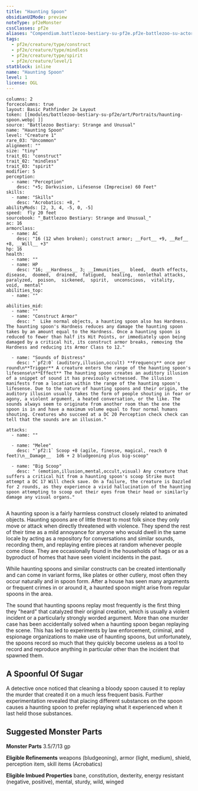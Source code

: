 ```yaml
---
title: "Haunting Spoon"
obsidianUIMode: preview
noteType: pf2eMonster
cssClasses: pf2e
aliases: "Compendium.battlezoo-bestiary-su-pf2e.pf2e-battlezoo-su-actors.Actor.Zyg7Itg41PKe4cA7" 
tags:
  - pf2e/creature/type/construct
  - pf2e/creature/type/mindless
  - pf2e/creature/type/spirit
  - pf2e/creature/level/1
statblock: inline
name: "Haunting Spoon"
level: 1
license: OGL
---
```


```statblock
columns: 2
forcecolumns: true
layout: Basic Pathfinder 2e Layout
token: [[modules/battlezoo-bestiary-su-pf2e/art/Portraits/haunting-spoon.webp| ]]
source: "Battlezoo Bestiary: Strange and Unusual"
name: "Haunting Spoon"
level: "Creature 1"
rare_03: "Uncommon"
alignment: ""
size: "tiny"
trait_01: "construct"
trait_02: "mindless"
trait_03: "spirit"
modifier: 5
perception:
  - name: "Perception"
    desc: "+5; Darkvision, Lifesense (Imprecise) 60 Feet"
skills:
  - name: "Skills"
    desc: "Acrobatics: +8, "
abilityMods: [2, 3, 4, -5, 0, -5]
speed:  fly 20 feet
sourcebook: "_Battlezoo Bestiary: Strange and Unusual_"
ac: 16
armorclass:
  - name: AC
    desc: "16 (12 when broken); construct armor; __Fort__ +9, __Ref__ +8, __Will__ +3"
hp: 16
health:
  - name: ""
  - name: HP
    desc: "16; __Hardness__ 3; __Immunities__  bleed,  death effects,  disease,  doomed,  drained,  fatigued,  healing,  nonlethal attacks,  paralyzed,  poison,  sickened,  spirit,  unconscious,  vitality,  void,  mental"
abilities_top:
  - name: ""

abilities_mid:
  - name: ""
  - name: "Construct Armor"
    desc: "  Like normal objects, a haunting spoon also has Hardness. The haunting spoon's Hardness reduces any damage the haunting spoon takes by an amount equal to the Hardness. Once a haunting spoon is reduced to fewer than half its Hit Points, or immediately upon being damaged by a critical hit, its construct armor breaks, removing the Hardness and reducing its Armor Class to 12."

  - name: "Sounds of Distress"
    desc: "`pf2:0` (auditory,illusion,occult) **Frequency** once per round\n**Trigger** A creature enters the range of the haunting spoon's lifesense\n**Effect** The haunting spoon creates an auditory illusion of a snippet of sound it has previously witnessed. The illusion manifests from a location within the range of the haunting spoon's lifesense. Due to the nature of haunting spoons and their origin, the auditory illusion usually takes the form of people shouting in fear or agony, a violent argument, a heated conversation, or the like. The sounds always seem to originate from another room than the one the spoon is in and have a maximum volume equal to four normal humans shouting. Creatures who succeed at a DC 20 Perception check check can tell that the sounds are an illusion."

attacks:
  - name: ""

  - name: "Melee"
    desc: "`pf2:1` Scoop +8 (agile, finesse, magical, reach 0 feet)\n__Damage__  1d6 + 2 bludgeoning plus big-scoop"

  - name: "Big Scoop"
    desc: " (emotion,illusion,mental,occult,visual) Any creature that suffers a critical hit from a haunting spoon's scoop Strike must attempt a DC 17 Will check save. On a failure, the creature is Dazzled for 2 rounds, as they experience a vivid hallucination of the haunting spoon attempting to scoop out their eyes from their head or similarly damage any visual organs."
 
```



A haunting spoon is a fairly harmless construct closely related to animated objects. Haunting spoons are of little threat to most folk since they only move or attack when directly threatened with violence. They spend the rest of their time as a mild annoyance for anyone who would dwell in the same locale by acting as a repository for conversations and similar sounds, recording them, and replaying entire pieces at random whenever people come close. They are occasionally found in the households of hags or as a byproduct of homes that have seen violent incidents in the past.

While haunting spoons and similar constructs can be created intentionally and can come in variant forms, like plates or other cutlery, most often they occur naturally and in spoon form. After a house has seen many arguments or frequent crimes in or around it, a haunted spoon might arise from regular spoons in the area.

The sound that haunting spoons replay most frequently is the first thing they "heard" that catalyzed their original creation, which is usually a violent incident or a particularly strongly worded argument. More than one murder case has been accidentally solved when a haunting spoon began replaying the scene. This has led to experiments by law enforcement, criminal, and espionage organizations to make use of haunting spoons, but unfortunately, the spoons record so much that they quickly become useless as a tool to record and reproduce anything in particular other than the incident that spawned them.

## A Spoonful Of Sugar

A detective once noticed that cleaning a bloody spoon caused it to replay the murder that created it on a much less frequent basis. Further experimentation revealed that placing different substances on the spoon causes a haunting spoon to prefer replaying what it experienced when it last held those substances.

## Suggested Monster Parts

**Monster Parts** 3.5/7/13 gp

**Eligible Refinements** weapons (bludgeoning), armor (light, medium), shield, perception item, skill items (Acrobatics)

**Eligible Imbued Properties** bane, constitution, dexterity, energy resistant (negative, positive), mental, sturdy, wild, winged
